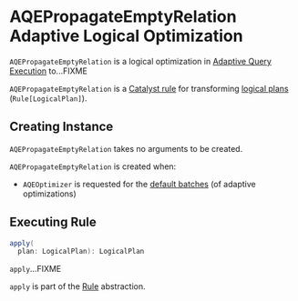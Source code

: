 # AQEPropagateEmptyRelation Adaptive Logical Optimization

`AQEPropagateEmptyRelation` is a logical optimization in [Adaptive Query Execution](index.md) to...FIXME

`AQEPropagateEmptyRelation` is a [Catalyst rule](../catalyst/Rule.md) for transforming [logical plans](../logical-operators/LogicalPlan.md) (`Rule[LogicalPlan]`).

## Creating Instance

`AQEPropagateEmptyRelation` takes no arguments to be created.

`AQEPropagateEmptyRelation` is created when:

* `AQEOptimizer` is requested for the [default batches](AQEOptimizer.md#defaultBatches) (of adaptive optimizations)

## <span id="apply"> Executing Rule

```scala
apply(
  plan: LogicalPlan): LogicalPlan
```

`apply`...FIXME

`apply` is part of the [Rule](../catalyst/Rule.md#apply) abstraction.
